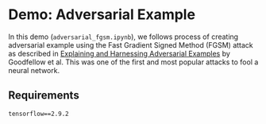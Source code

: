 # Demo: Adversarial Example
In this demo (`adversarial_fgsm.ipynb`), we follows process of creating adversarial example using the Fast Gradient Signed Method (FGSM) attack as described in [Explaining and Harnessing Adversarial Examples](https://arxiv.org/abs/1412.6572) by Goodfellow et al. This was one of the first and most popular attacks to fool a neural network.

## Requirements
`tensorflow==2.9.2`  
